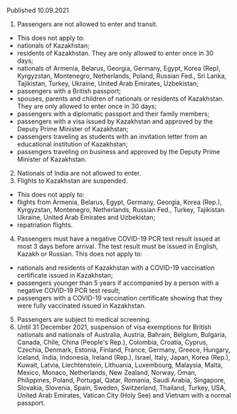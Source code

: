 Published 10.09.2021
1. Passengers are not allowed to enter and transit.
- This does not apply to:
- nationals of Kazakhstan;
- residents of Kazakhstan. They are only allowed to enter once in 30 days;
- nationals of Armenia, Belarus, Georgia, Germany, Egypt, Korea (Rep), Kyrgyzstan, Montenegro, Netherlands, Poland, Russian Fed., Sri Lanka, Tajikistan, Turkey, Ukraine, United Arab Emirates, Uzbekistan;
- passengers with a British passport;
- spouses, parents and children of nationals or residents of Kazakhstan. They are only allowed to enter once in 30 days;
- passengers with a diplomatic passport and their family members;
- passengers with a visa issued by Kazakhstan and approved by the Deputy Prime Minister of Kazakhstan;
- passengers traveling as students with an invitation letter from an educational institution of Kazakhstan;
- passengers traveling on business and approved by the Deputy Prime Minister of Kazakhstan.
2. Nationals of India are not allowed to enter.
3. Flights to Kazakhstan are suspended.
- This does not apply to:
- flights from Armenia, Belarus, Egypt, Germany, Georgia, Korea (Rep.), Kyrgyzstan, Montenegro, Netherlands, Russian Fed., Turkey, Tajikistan Ukraine, United Arab Emirates and Uzbekistan;
- repatriation flights.
4. Passengers must have a negative COVID-19 PCR test result issued at most 3 days before arrival. The test result must be issued in English, Kazakh or Russian.
This does not apply to:
- nationals and residents of Kazakhstan with a COVID-19 vaccination certificate issued in Kazakhstan;
- passengers younger than 5 years if accompanied by a person with a negative COVID-19 PCR test result;
- passengers with a COVID-19 vaccination certificate showing that they were fully vaccinated issued in Kazakhstan. 
5. Passengers are subject to medical screening.
6. Until 31 December 2021, suspension of visa exemptions for British nationals and nationals of Australia, Austria, Bahrain, Belgium, Bulgaria, Canada, Chile, China (People's Rep.), Colombia, Croatia, Cyprus, Czechia, Denmark, Estonia, Finland, France, Germany, Greece, Hungary, Iceland, India, Indonesia, Ireland (Rep.), Israel, Italy, Japan, Korea (Rep.), Kuwait, Latvia, Liechtenstein, Lithuania, Luxembourg, Malaysia, Malta, Mexico, Monaco, Netherlands, New Zealand, Norway, Oman, Philippines, Poland, Portugal, Qatar, Romania, Saudi Arabia, Singapore, Slovakia, Slovenia, Spain, Sweden, Switzerland, Thailand, Turkey, USA, United Arab Emirates, Vatican City (Holy See) and Vietnam with a normal passport.

